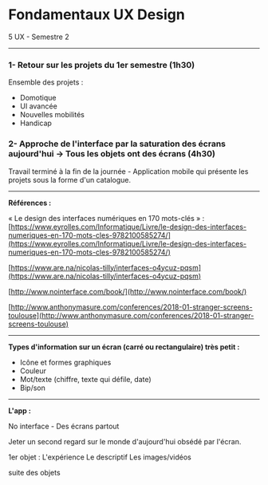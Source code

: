 # Fondamentaux UX Design

5 UX - Semestre 2

---

### 1- Retour sur les projets du 1er semestre (1h30)

Ensemble des projets :

- Domotique
- UI avancée
- Nouvelles mobilités
- Handicap

### 2- Approche de l'interface par la saturation des écrans aujourd'hui -> Tous les objets ont des écrans (4h30)

Travail terminé à la fin de la journée - Application mobile qui présente les projets sous la forme d'un catalogue.

---

**Références :**

« Le design des interfaces numériques en 170 mots-clés » : [https://www.eyrolles.com/Informatique/Livre/le-design-des-interfaces-numeriques-en-170-mots-cles-9782100585274/](https://www.eyrolles.com/Informatique/Livre/le-design-des-interfaces-numeriques-en-170-mots-cles-9782100585274/)

[https://www.are.na/nicolas-tilly/interfaces-o4ycuz-pqsm](https://www.are.na/nicolas-tilly/interfaces-o4ycuz-pqsm)

[http://www.nointerface.com/book/](http://www.nointerface.com/book/)

[http://www.anthonymasure.com/conferences/2018-01-stranger-screens-toulouse](http://www.anthonymasure.com/conferences/2018-01-stranger-screens-toulouse)

---

**Types d'information sur un écran (carré ou rectangulaire) très petit :** 

- Icône et formes graphiques
- Couleur 
- Mot/texte (chiffre, texte qui défile, date)
- Bip/son

---

**L'app :**

No interface - Des écrans partout

Jeter un second regard sur le monde d'aujourd'hui obsédé par l'écran.

1er objet : 
L'expérience
Le descriptif
Les images/vidéos

suite des objets